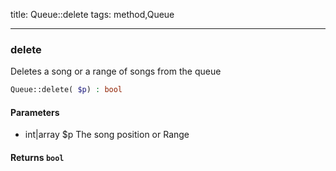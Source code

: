 title: Queue::delete
tags: method,Queue

---

<div class="method">
<h3 class="method-name">delete</h3>
<p>Deletes a song or a range of songs from the queue<br></p>

```php
Queue::delete( $p) : bool
```

#### Parameters

*  int|array $p The song position or Range


#### Returns `bool`




</div>